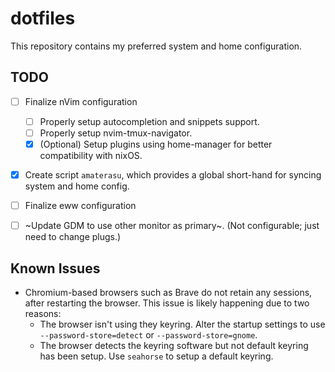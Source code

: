 # dotfiles

This repository contains my preferred system and home configuration.

## TODO
- [ ] Finalize nVim configuration
  - [ ] Properly setup autocompletion and snippets support.
  - [ ] Properly setup nvim-tmux-navigator.
  - [X] (Optional) Setup plugins using home-manager for better compatibility with nixOS.
- [X] Create script `amaterasu`, which provides a global short-hand for syncing system and home config.
- [ ] Finalize eww configuration
- [ ] ~Update GDM to use other monitor as primary~. (Not configurable; just need to change plugs.)


## Known Issues

- Chromium-based browsers such as Brave do not retain any sessions, after restarting the browser.
  This issue is likely happening due to two reasons:
  - The browser isn't using they keyring. Alter the startup settings to use `--password-store=detect` or
    `--password-store=gnome`.
  - The browser detects the keyring software but not default keyring has been setup. Use `seahorse` to setup a default
    keyring.
